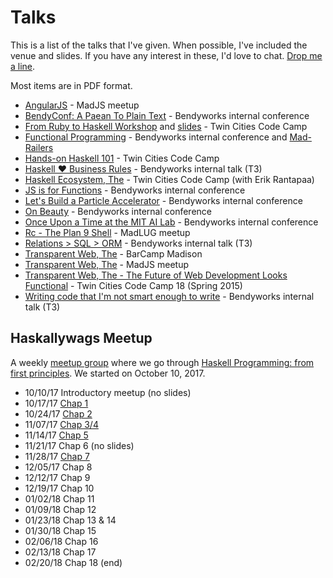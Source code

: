 # Talks

This is a list of the talks that I've given. When possible, I've
included the venue and slides. If you have any interest in these, I'd
love to chat. [Drop me a line](/contact.html).

Most items are in PDF format.

 * [AngularJS](/talks/angularjs.pdf) - MadJS meetup
 * [BendyConf: A Paean To Plain Text](http://bendyworks.com/bendyconf-a-paean-to-plain-text/) - Bendyworks internal conference
 * [From Ruby to Haskell Workshop](https://www.fpcomplete.com/user/twopoint718/from-ruby-to-haskell-workshop)
   and [slides](/talks/ruby_to_haskell.pdf) - Twin Cities Code Camp
 * [Functional Programming](/talks/functional_programming.pdf) - Bendyworks internal conference
   and [Mad-Railers](http://www.meetup.com/Mad-Railers/events/155553262/)
 * [Hands-on Haskell 101](/talks/hands_on_haskell_101.pdf) - Twin Cities Code Camp
 * [Haskell ♥ Business Rules](/talks/haskell_hearts_business_rules.pdf) - Bendyworks internal talk (T3)
 * [Haskell Ecosystem, The](/talks/the_haskell_ecosystem.pdf) - Twin Cities Code Camp (with Erik Rantapaa)
 * [JS is for Functions](/talks/js_is_for_functions.pdf) - Bendyworks internal conference
 * [Let's Build a Particle Accelerator](/talks/accelerators.pdf) - Bendyworks internal conference
 * [On Beauty](/talks/on_beauty.html) - Bendyworks internal conference
 * [Once Upon a Time at the MIT AI Lab](/talks/once_upon_a_time_at_mit_ai_lab.pdf) - Bendyworks internal conference
 * [Rc - The Plan 9 Shell](/talks/rc_shell.pdf) - MadLUG meetup
 * [Relations > SQL > ORM](/talks/relations.pdf) - Bendyworks internal talk (T3)
 * [Transparent Web, The](/talks/transparent_web_barcamp.pdf) - BarCamp Madison
 * [Transparent Web, The](/talks/transparent_web_madjs.pdf) - MadJS meetup
 * [Transparent Web, The - The Future of Web Development Looks
   Functional](/talks/tccc_spring_2015.pdf) - Twin Cities Code Camp 18 (Spring 2015)
 * [Writing code that I'm not smart enough to write](/talks/not_smart_enough_to_write.pdf) - Bendyworks internal talk (T3)

## Haskallywags Meetup

A weekly [meetup group](https://www.meetup.com/Haskallywags/) where we go through [Haskell Programming: from first principles](http://haskellbook.com).
We started on October 10, 2017.

 * 10/10/17 Introductory meetup (no slides)
 * 10/17/17 [Chap 1](/talks/01_introductions.pdf)
 * 10/24/17 [Chap 2](/talks/02_all_you_need_is_lambda.pdf)
 * 11/07/17 [Chap 3/4](/talks/03_04_strings_basic_datatypes.pdf)
 * 11/14/17 [Chap 5](/talks/05_types.pdf)
 * 11/21/17  Chap 6 (no slides)
 * 11/28/17 [Chap 7](/talks/07_more_functional_patterns.pdf)
 * 12/05/17  Chap 8
 * 12/12/17  Chap 9
 * 12/19/17  Chap 10
 * 01/02/18  Chap 11
 * 01/09/18  Chap 12
 * 01/23/18  Chap 13 & 14
 * 01/30/18  Chap 15
 * 02/06/18  Chap 16
 * 02/13/18  Chap 17
 * 02/20/18  Chap 18 (end)
